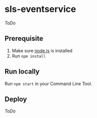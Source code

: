 # sls-eventservice

*ToDo*

## Prerequisite

1. Make sure [node.js](https://nodejs.org) is installed
2. Run `npm install`

## Run locally
Run `npm start` in your Command Line Tool.

## Deploy
*ToDo*
